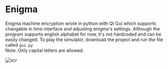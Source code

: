 # Enigma
Enigma machine encryption wrote in python with Qt Gui which supports changable in time interface and adjusting enigma's settings. Although the program supports english alphabet for now, it's not hardcoded and can be easily changed. To play the simulator, download the project and run the file called `gui.py` <br/>
Note: Only capital letters are allowed.

![scr](https://user-images.githubusercontent.com/85826774/221947551-216c7873-e20e-465a-894b-7f586268533a.png)
